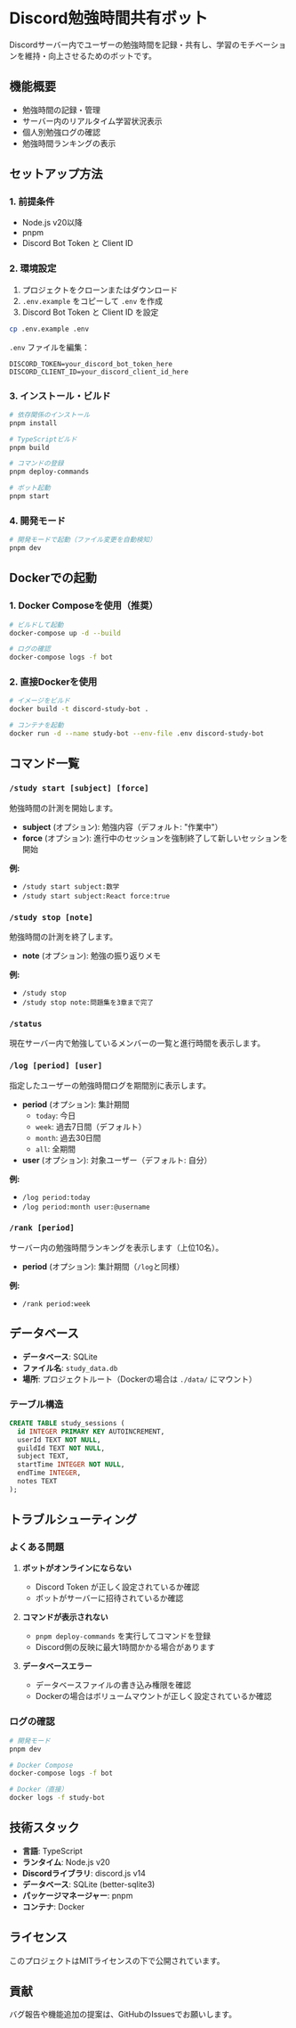 # Discord勉強時間共有ボット

Discordサーバー内でユーザーの勉強時間を記録・共有し、学習のモチベーションを維持・向上させるためのボットです。

## 機能概要

- 勉強時間の記録・管理
- サーバー内のリアルタイム学習状況表示
- 個人別勉強ログの確認
- 勉強時間ランキングの表示

## セットアップ方法

### 1. 前提条件

- Node.js v20以降
- pnpm
- Discord Bot Token と Client ID

### 2. 環境設定

1. プロジェクトをクローンまたはダウンロード
2. `.env.example` をコピーして `.env` を作成
3. Discord Bot Token と Client ID を設定

```bash
cp .env.example .env
```

`.env` ファイルを編集：
```
DISCORD_TOKEN=your_discord_bot_token_here
DISCORD_CLIENT_ID=your_discord_client_id_here
```

### 3. インストール・ビルド

```bash
# 依存関係のインストール
pnpm install

# TypeScriptビルド
pnpm build

# コマンドの登録
pnpm deploy-commands

# ボット起動
pnpm start
```

### 4. 開発モード

```bash
# 開発モードで起動（ファイル変更を自動検知）
pnpm dev
```

## Dockerでの起動

### 1. Docker Composeを使用（推奨）

```bash
# ビルドして起動
docker-compose up -d --build

# ログの確認
docker-compose logs -f bot
```

### 2. 直接Dockerを使用

```bash
# イメージをビルド
docker build -t discord-study-bot .

# コンテナを起動
docker run -d --name study-bot --env-file .env discord-study-bot
```

## コマンド一覧

### `/study start [subject] [force]`
勉強時間の計測を開始します。

- **subject** (オプション): 勉強内容（デフォルト: "作業中"）
- **force** (オプション): 進行中のセッションを強制終了して新しいセッションを開始

**例:**
- `/study start subject:数学`
- `/study start subject:React force:true`

### `/study stop [note]`
勉強時間の計測を終了します。

- **note** (オプション): 勉強の振り返りメモ

**例:**
- `/study stop`
- `/study stop note:問題集を3章まで完了`

### `/status`
現在サーバー内で勉強しているメンバーの一覧と進行時間を表示します。

### `/log [period] [user]`
指定したユーザーの勉強時間ログを期間別に表示します。

- **period** (オプション): 集計期間
  - `today`: 今日
  - `week`: 過去7日間（デフォルト）
  - `month`: 過去30日間
  - `all`: 全期間
- **user** (オプション): 対象ユーザー（デフォルト: 自分）

**例:**
- `/log period:today`
- `/log period:month user:@username`

### `/rank [period]`
サーバー内の勉強時間ランキングを表示します（上位10名）。

- **period** (オプション): 集計期間（`/log`と同様）

**例:**
- `/rank period:week`

## データベース

- **データベース**: SQLite
- **ファイル名**: `study_data.db`
- **場所**: プロジェクトルート（Dockerの場合は `./data/` にマウント）

### テーブル構造

```sql
CREATE TABLE study_sessions (
  id INTEGER PRIMARY KEY AUTOINCREMENT,
  userId TEXT NOT NULL,
  guildId TEXT NOT NULL,
  subject TEXT,
  startTime INTEGER NOT NULL,
  endTime INTEGER,
  notes TEXT
);
```

## トラブルシューティング

### よくある問題

1. **ボットがオンラインにならない**
   - Discord Token が正しく設定されているか確認
   - ボットがサーバーに招待されているか確認

2. **コマンドが表示されない**
   - `pnpm deploy-commands` を実行してコマンドを登録
   - Discord側の反映に最大1時間かかる場合があります

3. **データベースエラー**
   - データベースファイルの書き込み権限を確認
   - Dockerの場合はボリュームマウントが正しく設定されているか確認

### ログの確認

```bash
# 開発モード
pnpm dev

# Docker Compose
docker-compose logs -f bot

# Docker（直接）
docker logs -f study-bot
```

## 技術スタック

- **言語**: TypeScript
- **ランタイム**: Node.js v20
- **Discordライブラリ**: discord.js v14
- **データベース**: SQLite (better-sqlite3)
- **パッケージマネージャー**: pnpm
- **コンテナ**: Docker

## ライセンス

このプロジェクトはMITライセンスの下で公開されています。

## 貢献

バグ報告や機能追加の提案は、GitHubのIssuesでお願いします。